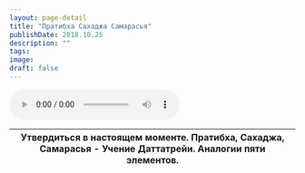 ```yaml
---
layout: page-detail
title: "Пратибха Сахаджа Самарасья"
publishDate: 2018.10.25
description: ""
tags:
image:
draft: false
---
```


<audio title="2018.10.25 - Пратибха Сахаджа Самарасья.mp3" src="/upload/iblock/3d3/3d3422982013ecbee47ab024af3b01ea.mp3" controls=""></audio>

| Утвердиться в настоящем моменте. Пратибха, Сахаджа, Самарасья - Учение Даттатрейи. Аналогии пяти элементов. |
| ----------------------------------------------------------------------------------------------------------- |

  

